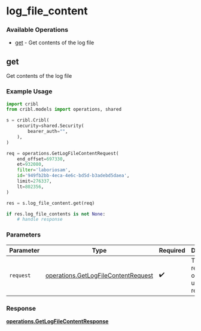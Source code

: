 # log_file_content

### Available Operations

* [get](#get) - Get contents of the log file

## get

Get contents of the log file

### Example Usage

```python
import cribl
from cribl.models import operations, shared

s = cribl.Cribl(
    security=shared.Security(
        bearer_auth="",
    ),
)

req = operations.GetLogFileContentRequest(
    end_offset=697330,
    et=932080,
    filter='laboriosam',
    id='949fb2bb-4eca-4e6c-bd5d-b3adebd5daea',
    limit=276337,
    lt=802356,
)

res = s.log_file_content.get(req)

if res.log_file_contents is not None:
    # handle response
```

### Parameters

| Parameter                                                                                  | Type                                                                                       | Required                                                                                   | Description                                                                                |
| ------------------------------------------------------------------------------------------ | ------------------------------------------------------------------------------------------ | ------------------------------------------------------------------------------------------ | ------------------------------------------------------------------------------------------ |
| `request`                                                                                  | [operations.GetLogFileContentRequest](../../models/operations/getlogfilecontentrequest.md) | :heavy_check_mark:                                                                         | The request object to use for the request.                                                 |


### Response

**[operations.GetLogFileContentResponse](../../models/operations/getlogfilecontentresponse.md)**

